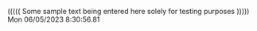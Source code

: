 ((((( Some sample text being entered here solely for testing purposes ))))) Mon 06/05/2023  8:30:56.81
